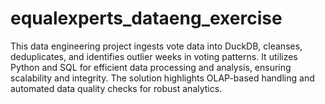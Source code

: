 # equalexperts_dataeng_exercise
This data engineering project ingests vote data into DuckDB, cleanses, deduplicates, and identifies outlier weeks in voting patterns. It utilizes Python and SQL for efficient data processing and analysis, ensuring scalability and integrity. The solution highlights OLAP-based handling and automated data quality checks for robust analytics.
